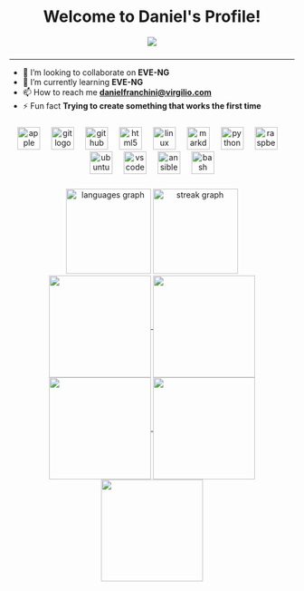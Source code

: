 <h1 align="center" > Welcome to Daniel's Profile! </h1>

<div align="center">
  <img src="https://user-images.githubusercontent.com/74038190/225813708-98b745f2-7d22-48cf-9150-083f1b00d6c9.gif" />
</div>

###

---

- 👯 I’m looking to collaborate on **EVE-NG**
- 🌱 I’m currently learning **EVE-NG**
- 📫 How to reach me **danielfranchini@virgilio.com**
- ⚡ Fun fact **Trying to create something that works the first time**

###

<div align="center">
  <img src="https://cdn.jsdelivr.net/gh/devicons/devicon/icons/apple/apple-original.svg" height="40" alt="apple logo"  />
  <img width="12" />
  <img src="https://cdn.jsdelivr.net/gh/devicons/devicon/icons/git/git-original.svg" height="40" alt="git logo"  />
  <img width="12" />
  <img src="https://cdn.jsdelivr.net/gh/devicons/devicon/icons/github/github-original.svg" height="40" alt="github logo"  />
  <img width="12" />
  <img src="https://cdn.jsdelivr.net/gh/devicons/devicon/icons/html5/html5-original.svg" height="40" alt="html5 logo"  />
  <img width="12" />
  <img src="https://cdn.jsdelivr.net/gh/devicons/devicon/icons/linux/linux-original.svg" height="40" alt="linux logo"  />
  <img width="12" />
  <img src="https://cdn.jsdelivr.net/gh/devicons/devicon/icons/markdown/markdown-original.svg" height="40" alt="markdown logo"  />
  <img width="12" />
  <img src="https://cdn.jsdelivr.net/gh/devicons/devicon/icons/python/python-original.svg" height="40" alt="python logo"  />
  <img width="12" />
  <img src="https://cdn.jsdelivr.net/gh/devicons/devicon/icons/raspberrypi/raspberrypi-original.svg" height="40" alt="raspberrypi logo"  />
  <img width="12" />
  <img src="https://cdn.jsdelivr.net/gh/devicons/devicon/icons/ubuntu/ubuntu-plain.svg" height="40" alt="ubuntu logo"  />
  <img width="12" />
  <img src="https://cdn.jsdelivr.net/gh/devicons/devicon/icons/vscode/vscode-original.svg" height="40" alt="vscode logo"  />
  <img width="12" />
  <img src="https://cdn.jsdelivr.net/gh/devicons/devicon/icons/ansible/ansible-original.svg" height="40" alt="ansible logo"  />
  <img width="12" />
  <img src="https://cdn.jsdelivr.net/gh/devicons/devicon/icons/bash/bash-original.svg" height="40" alt="bash logo"  />
</div>

###

<div align="center">
  <img src="https://github-readme-stats.vercel.app/api/top-langs?username=dani3lfrenc&locale=en&hide_title=false&layout=compact&card_width=320&langs_count=5&theme=github_dark&hide_border=true&order=2" height="150" alt="languages graph"  />
  <img src="https://streak-stats.demolab.com?user=dani3lfrenc&locale=en&mode=weekly&theme=github_dark&hide_border=true&border_radius=5&order=3" height="150" alt="streak graph"  />
</div>






<div align="center">
<a href="https://github.com/dani3lfrenc">
<img align="center" src="http://github-profile-summary-cards.vercel.app/api/cards/stats?username=dani3lfrenc&theme=github_dark" height="180em" />
<img align="center" src="http://github-profile-summary-cards.vercel.app/api/cards/most-commit-language?username=dani3lfrenc&theme=github_dark" height="180em" />
<img align="center" src="http://github-profile-summary-cards.vercel.app/api/cards/repos-per-language?username=dani3lfrenc&theme=github_dark" height="180em" />
<img align="center" src="http://github-profile-summary-cards.vercel.app/api/cards/productive-time?username=dani3lfrenc&theme=github_dark" height="180em" />
<img align="center" src="http://github-profile-summary-cards.vercel.app/api/cards/profile-details?username=dani3lfrenc&theme=github_dark" height="180em" />
</div>



